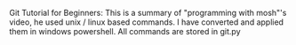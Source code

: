 Git Tutorial for Beginners: This is a summary of "programming with mosh"'s video, he used unix / linux based commands. I have converted and applied them in windows powershell.
All commands are stored in git.py
